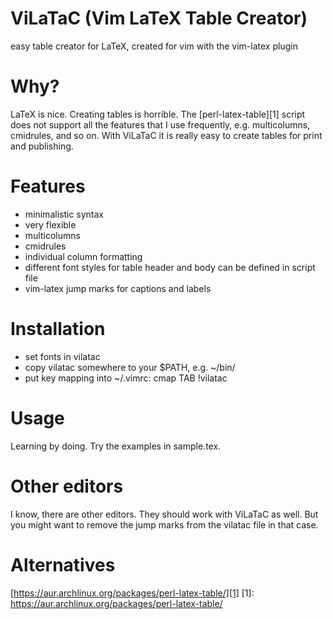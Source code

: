 # ViLaTaC (Vim LaTeX Table Creator)

easy table creator for LaTeX, created for vim with the vim-latex plugin

# Why?

LaTeX is nice. Creating tables is horrible. The [perl-latex-table][1] script
does not support all the features that I use frequently, e.g. multicolumns,
cmidrules, and so on. With ViLaTaC it is really easy to create tables for print and
publishing.

# Features

* minimalistic syntax
* very flexible
* multicolumns
* cmidrules
* individual column formatting
* different font styles for table header and body can be defined in script file
* vim-latex jump marks for captions and labels

# Installation

* set fonts in vilatac
* copy vilatac somewhere to your $PATH, e.g. ~/bin/
* put key mapping into ~/.vimrc: cmap TAB !vilatac<CR><C-j>

# Usage
Learning by doing. Try the examples in sample.tex.

# Other editors
I know, there are other editors. They should work with ViLaTaC as well. But you
might want to remove the jump marks from the vilatac file in that case.

# Alternatives
[https://aur.archlinux.org/packages/perl-latex-table/][1]
[1]: https://aur.archlinux.org/packages/perl-latex-table/
